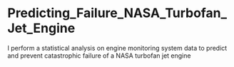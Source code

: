 # Predicting_Failure_NASA_Turbofan_Jet_Engine
I perform a statistical analysis on engine monitoring system data to predict and prevent catastrophic failure of a NASA turbofan jet engine
